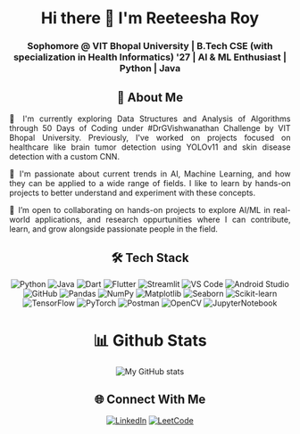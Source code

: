 <div align="center">

# Hi there 👋 I'm Reeteesha Roy

### Sophomore @ VIT Bhopal University | B.Tech CSE (with specialization in Health Informatics) '27 | AI & ML Enthusiast | Python | Java


## 🌟 About Me  


</div>

<div style="text-align: justify;">   
  
🌱 I'm currently exploring Data Structures and Analysis of Algorithms through 50 Days of Coding under #DrGVishwanathan Challenge by VIT Bhopal University. Previously, I've worked on projects focused on healthcare like brain tumor detection using YOLOv11 and skin disease detection with a custom CNN. 

🧠 I'm passionate about current trends in AI, Machine Learning, and how they can be applied to a wide range of fields. I like to learn by hands-on projects to better understand and experiment with these concepts.

🤝 I’m open to collaborating on hands-on projects to explore AI/ML in real-world applications, and research oppurtunities where I can contribute, learn, and grow alongside passionate people in the field.

</div>

<div align="center">

## 🛠️ Tech Stack
![Python](https://img.shields.io/badge/Python-3776AB?style=for-the-badge&logo=python&logoColor=white)
![Java](https://img.shields.io/badge/Java-007396?style=for-the-badge&logo=java&logoColor=white)
![Dart](https://img.shields.io/badge/Dart-0175C2?style=for-the-badge&logo=dart&logoColor=white)
![Flutter](https://img.shields.io/badge/Flutter-02569B?style=for-the-badge&logo=flutter&logoColor=white)
![Streamlit](https://img.shields.io/badge/Streamlit-FF4B4B?style=for-the-badge&logo=streamlit&logoColor=white)
![VS Code](https://img.shields.io/badge/VS%20Code-007ACC?style=for-the-badge&logo=visual-studio-code&logoColor=white)
![Android Studio](https://img.shields.io/badge/Android%20Studio-3DDC84?style=for-the-badge&logo=android-studio&logoColor=white)
![GitHub](https://img.shields.io/badge/GitHub-181717?style=for-the-badge&logo=github&logoColor=white)
![Pandas](https://img.shields.io/badge/Pandas-150458?style=for-the-badge&logo=pandas&logoColor=white)
![NumPy](https://img.shields.io/badge/NumPy-013243?style=for-the-badge&logo=numpy&logoColor=white)
![Matplotlib](https://img.shields.io/badge/Matplotlib-003C6C?style=for-the-badge&logo=matplotlib&logoColor=white)
![Seaborn](https://img.shields.io/badge/Seaborn-9E2A2F?style=for-the-badge&logo=seaborn&logoColor=white)
![Scikit-learn](https://img.shields.io/badge/Scikit--learn-F7931E?style=for-the-badge&logo=scikit-learn&logoColor=white)
![TensorFlow](https://img.shields.io/badge/TensorFlow-FF6F00?style=for-the-badge&logo=tensorflow&logoColor=white)
![PyTorch](https://img.shields.io/badge/PyTorch-EE4C2C?style=for-the-badge&logo=pytorch&logoColor=white)
![Postman](https://img.shields.io/badge/Postman-FF6C37?style=for-the-badge&logo=postman&logoColor=white)
![OpenCV](https://img.shields.io/badge/OpenCV-5C3EE8?style=for-the-badge&logo=opencv&logoColor=white)
![JupyterNotebook](https://img.shields.io/badge/Jupyter-F37626?style=for-the-badge&logo=jupyter&logoColor=white)


# 📊 Github Stats 

![My GitHub stats](https://github-readme-stats.vercel.app/api?username=reeteesha-roy&show_icons=true&theme=radical)


## 🌐 Connect With Me
[![LinkedIn](https://img.shields.io/badge/LinkedIn-blue?style=flat&logo=linkedin&logoColor=white)](https://www.linkedin.com/in/https://www.linkedin.com/in/reeteesha-r-28a347358//)
[![LeetCode](https://img.shields.io/badge/LeetCode-orange?style=flat&logo=leetcode&logoColor=white)](https://leetcode.com/u/Reeteesha_Roy//)

</div>
